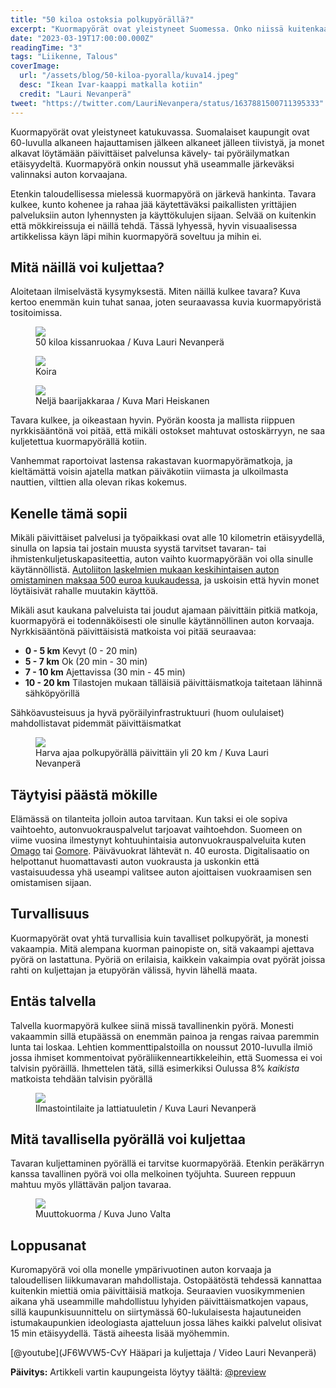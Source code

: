 ```yaml
---
title: "50 kiloa ostoksia polkupyörällä?"
excerpt: "Kuormapyörät ovat yleistyneet Suomessa. Onko niissä kuitenkaan ainesta henkilöauton korvaajaksi?"
date: "2023-03-19T17:00:00.000Z"
readingTime: "3"
tags: "Liikenne, Talous"
coverImage:
  url: "/assets/blog/50-kiloa-pyoralla/kuva14.jpeg"
  desc: "Ikean Ivar-kaappi matkalla kotiin"
  credit: "Lauri Nevanperä"
tweet: "https://twitter.com/LauriNevanpera/status/1637881500711395333"
---
```


Kuormapyörät ovat yleistyneet katukuvassa. Suomalaiset kaupungit ovat 60-luvulla alkaneen hajauttamisen jälkeen alkaneet jälleen tiivistyä, ja monet alkavat löytämään päivittäiset palvelunsa kävely- tai pyöräilymatkan etäisyydeltä. Kuormapyörä onkin noussut yhä useammalle järkeväksi valinnaksi auton korvaajana.

Etenkin taloudellisessa mielessä kuormapyörä on järkevä hankinta. Tavara kulkee, kunto kohenee ja rahaa jää käytettäväksi paikallisten yrittäjien palveluksiin auton lyhennysten ja käyttökulujen sijaan. Selvää on kuitenkin että mökkireissuja ei näillä tehdä. Tässä lyhyessä, hyvin visuaalisessa artikkelissa käyn läpi mihin kuormapyörä soveltuu ja mihin ei.

## Mitä näillä voi kuljettaa?

Aloitetaan ilmiselvästä kysymyksestä. Miten näillä kulkee tavara? Kuva kertoo enemmän kuin tuhat sanaa, joten seuraavassa kuvia kuormapyöristä tositoimissa.

<figure>
  <img loading="lazy" src="/assets/blog/50-kiloa-pyoralla/kuva19.jpeg" style=" object-fit: cover;" />
  <figcaption>50 kiloa kissanruokaa / Kuva Lauri Nevanperä</figcaption>
</figure>

<figure>
  <img loading="lazy" src="/assets/blog/50-kiloa-pyoralla/kuva39.jpeg" style=" object-fit: cover;" />
  <figcaption>Koira</figcaption>
</figure>

<figure>
  <img loading="lazy" src="/assets/blog/50-kiloa-pyoralla/kuva37.jpeg" style=" object-fit: cover;" />
  <figcaption>Neljä baarijakkaraa / Kuva Mari Heiskanen</figcaption>
</figure>

Tavara kulkee, ja oikeastaan hyvin. Pyörän koosta ja mallista riippuen nyrkkisääntönä voi pitää, että mikäli ostokset mahtuvat ostoskärryyn, ne saa kuljetettua kuormapyörällä kotiin.

Vanhemmat raportoivat lastensa rakastavan kuormapyörämatkoja, ja kieltämättä voisin ajatella matkan päiväkotiin viimasta ja ulkoilmasta nauttien, vilttien alla olevan rikas kokemus.

## Kenelle tämä sopii

Mikäli päivittäiset palvelusi ja työpaikkasi ovat alle 10 kilometrin etäisyydellä, sinulla on lapsia tai jostain muusta syystä tarvitset tavaran- tai ihmistenkuljetuskapasiteettia, auton vaihto kuormapyörään voi olla sinulle käytännöllistä. <a href="https://yle.fi/a/3-10042081" target="_blank">Autoliiton laskelmien mukaan keskihintaisen auton omistaminen maksaa 500 euroa kuukaudessa</a>, ja uskoisin että hyvin monet löytäisivät rahalle muutakin käyttöä.

Mikäli asut kaukana palveluista tai joudut ajamaan päivittäin pitkiä matkoja, kuormapyörä ei todennäköisesti ole sinulle käytännöllinen auton korvaaja. Nyrkkisääntönä päivittäisistä matkoista voi pitää seuraavaa:

- **0 - 5 km** Kevyt (0 - 20 min)
- **5 - 7 km** Ok (20 min - 30 min)
- **7 - 10 km** Ajettavissa (30 min - 45 min)
- **10 - 20 km** Tilastojen mukaan tälläisiä päivittäismatkoja taitetaan lähinnä sähköpyörillä

Sähköavusteisuus ja hyvä pyöräilyinfrastruktuuri (huom oululaiset) mahdollistavat pidemmät päivittäismatkat

<figure>
  <img loading="lazy" src="/assets/blog/50-kiloa-pyoralla/kuva17.jpeg" style=" object-fit: cover;" />
  <figcaption>Harva ajaa polkupyörällä päivittäin yli 20 km / Kuva Lauri Nevanperä</figcaption>
</figure>

## Täytyisi päästä mökille

Elämässä on tilanteita jolloin autoa tarvitaan. Kun taksi ei ole sopiva vaihtoehto, autonvuokrauspalvelut tarjoavat vaihtoehdon. Suomeen on viime vuosina ilmestynyt kohtuuhintaisia autonvuokrauspalveluita kuten <a href="https://omago.fi/" target="_blank">Omago</a> tai <a href="https://gomore.fi/" target="_blank">Gomore</a>. Päivävuokrat lähtevät n. 40 eurosta. Digitalisaatio on helpottanut huomattavasti auton vuokrausta ja uskonkin että vastaisuudessa yhä useampi valitsee auton ajoittaisen vuokraamisen sen omistamisen sijaan.

## Turvallisuus

Kuormapyörät ovat yhtä turvallisia kuin tavalliset polkupyörät, ja monesti vakaampia. Mitä alempana kuorman painopiste on, sitä vakaampi ajettava pyörä on lastattuna. Pyöriä on erilaisia, kaikkein vakaimpia ovat pyörät joissa rahti on kuljettajan ja etupyörän välissä, hyvin lähellä maata.

## Entäs talvella

Talvella kuormapyörä kulkee siinä missä tavallinenkin pyörä. Monesti vakaammin sillä etupäässä on enemmän painoa ja rengas raivaa paremmin lunta tai loskaa. Lehtien kommenttipalstoilla on noussut 2010-luvulla ilmiö jossa ihmiset kommentoivat pyöräliikenneartikkeleihin, että Suomessa ei voi talvisin pyöräillä. Ihmettelen tätä, sillä esimerkiksi Oulussa 8% _kaikista_ matkoista tehdään talvisin pyörällä

<figure>
  <img loading="lazy" src="/assets/blog/50-kiloa-pyoralla/kuva9.jpeg" style=" object-fit: cover;" />
  <figcaption>Ilmastointilaite ja lattiatuuletin / Kuva Lauri Nevanperä</figcaption>
</figure>

## Mitä tavallisella pyörällä voi kuljettaa

Tavaran kuljettaminen pyörällä ei tarvitse kuormapyörää. Etenkin peräkärryn kanssa tavallinen pyörä voi olla melkoinen työjuhta. Suureen reppuun mahtuu myös yllättävän paljon tavaraa.

<figure>
  <img loading="lazy" src="/assets/blog/50-kiloa-pyoralla/kuva28.jpeg" style=" object-fit: cover;" />
  <figcaption>Muuttokuorma / Kuva Juno Valta</figcaption>
</figure>

## Loppusanat

Kuromapyörä voi olla monelle ympärivuotinen auton korvaaja ja taloudellisen liikkumavaran mahdollistaja. Ostopäätöstä tehdessä kannattaa kuitenkin miettiä omia päivittäisiä matkoja. Seuraavien vuosikymmenien aikana yhä useammille mahdollistuu lyhyiden päivittäismatkojen vapaus, sillä kaupunkisuunnittelu on siirtymässä 60-lukulaisesta hajautuneiden istumakaupunkien ideologiasta ajatteluun jossa lähes kaikki palvelut olisivat 15 min etäisyydellä. Tästä aiheesta lisää myöhemmin.

[@youtube](JF6WVW5-CvY Hääpari ja kuljettaja / Video Lauri Nevanperä)

**Päivitys:**
Artikkeli vartin kaupungeista löytyy täältä:
[@preview](https://www.laurinevanpera.fi/posts/kaupunkisuunnittelu-on-murroksessa)
